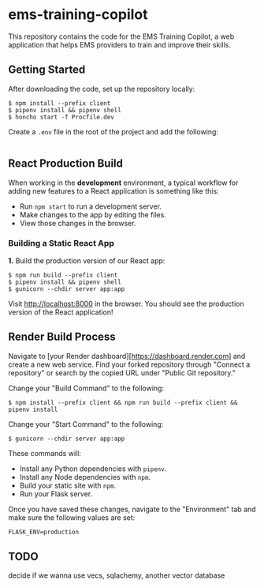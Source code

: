 # ems-training-copilot

This repository contains the code for the EMS Training Copilot, a web application that helps EMS providers to train and improve their skills.

## Getting Started

After downloading the code, set up the repository locally:

```console
$ npm install --prefix client
$ pipenv install && pipenv shell
$ honcho start -f Procfile.dev
```

Create a `.env` file in the root of the project and add the following:

```txt

```

## React Production Build

When working in the **development** environment, a typical workflow for adding
new features to a React application is something like this:

- Run `npm start` to run a development server.
- Make changes to the app by editing the files.
- View those changes in the browser.

### Building a Static React App

**1.** Build the production version of our React app:

```console
$ npm run build --prefix client
$ pipenv install && pipenv shell
$ gunicorn --chdir server app:app
```

Visit [http://localhost:8000](http://localhost:8000) in the browser. You should
see the production version of the React application!

## Render Build Process

Navigate to [your Render dashboard][https://dashboard.render.com] and create
a new web service. Find your forked repository through "Connect a repository"
or search by the copied URL under "Public Git repository."

Change your "Build Command" to the following:

```console
$ npm install --prefix client && npm run build --prefix client && pipenv install
```

Change your "Start Command" to the following:

```console
$ gunicorn --chdir server app:app
```

These commands will:

- Install any Python dependencies with `pipenv`.
- Install any Node dependencies with `npm`.
- Build your static site with `npm`.
- Run your Flask server.

Once you have saved these changes, navigate to the "Environment" tab and make
sure the following values are set:

```txt
FLASK_ENV=production
```

## TODO

decide if we wanna use vecs, sqlachemy, another vector database
